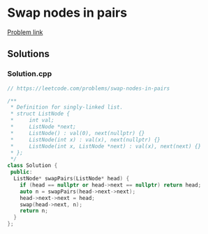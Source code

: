 # Swap nodes in pairs

[Problem link](https://leetcode.com/problems/swap-nodes-in-pairs)

## Solutions


### Solution.cpp
```cpp
// https://leetcode.com/problems/swap-nodes-in-pairs

/**
 * Definition for singly-linked list.
 * struct ListNode {
 *     int val;
 *     ListNode *next;
 *     ListNode() : val(0), next(nullptr) {}
 *     ListNode(int x) : val(x), next(nullptr) {}
 *     ListNode(int x, ListNode *next) : val(x), next(next) {}
 * };
 */
class Solution {
 public:
  ListNode* swapPairs(ListNode* head) {
    if (head == nullptr or head->next == nullptr) return head;
    auto n = swapPairs(head->next->next);
    head->next->next = head;
    swap(head->next, n);
    return n;
  }
};
```